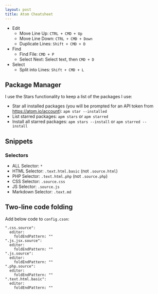 ```yaml
---
layout: post
title: Atom Cheatsheet
---
```


- Edit
  - Move Line Up: `CTRL + CMD + Up`
  - Move Line Down: `CTRL + CMD + Down`
  - Duplicate Lines: `Shift + CMD + D`
- Find
  - Find File: `CMD + P`
  - Select Next: Select text, then `CMD + D`
- Select
  - Split into Lines: `Shift + CMD + L`

## Package Manager

I use the Stars functionality to keep a list of the packages I use:

- Star all installed packages (you will be prompted for an API token from https://atom.io/account): `apm star --installed`
- List starred packages: `apm stars` or `apm starred`
- Install all starred packages: `apm stars --install` or `apm starred --install`

## Snippets

### Selectors

- ALL Selector: `*`
- HTML Selector: `.text.html.basic` (not `.source.html`)
- PHP Selector: `.text.html.php` (not `.source.php`)
- CSS Selector: `.source.css`
- JS Selector: `.source.js`
- Markdown Selector: `.text.md`

## Two-line code folding

Add below code to `config.cson`:

```
".css.source":
  editor:
    foldEndPattern: ""
".js.jsx.source":
  editor:
    foldEndPattern: ""
".js.source":
  editor:
    foldEndPattern: ""
".php.source":
  editor:
    foldEndPattern: ""
".text.html.basic":
  editor:
    foldEndPattern: ""
```
